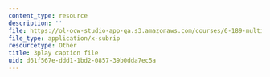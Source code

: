 ```yaml
---
content_type: resource
description: ''
file: https://ol-ocw-studio-app-qa.s3.amazonaws.com/courses/6-189-multicore-programming-primer-january-iap-2007/d61f567eddd11bd2085739b0dda7ec5a_SI_GKdFQmds.srt
file_type: application/x-subrip
resourcetype: Other
title: 3play caption file
uid: d61f567e-ddd1-1bd2-0857-39b0dda7ec5a
---
```

